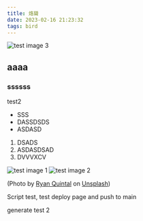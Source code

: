 ```yaml
---
title: 烙聳
date: 2023-02-16 21:23:32
tags: bird  
---
```


![test image 3](/images/316149337_1226368187920455_2972906704404063066_n.jpg)


## aaaa

### ssssss

test2

- SSS
- DASSDSDS
- ASDASD

1. DSADS
2. ASDASDSAD
3. DVVVXCV

![test image 1](/images/ryan-quintal-Rt0fXXXvf4w-unsplash_640x426.jpg)
![test image 2](/images/ryan-quintal-Rt0fXXXvf4w-unsplash_1920x1080.jpg)

(Photo by <a href="https://unsplash.com/@ryanquintal?utm_source=unsplash&utm_medium=referral&utm_content=creditCopyText">Ryan Quintal</a> on <a href="https://unsplash.com/photos/Rt0fXXXvf4w?utm_source=unsplash&utm_medium=referral&utm_content=creditCopyText">Unsplash</a>)

Script test, test deploy page and push to main

generate test 2
